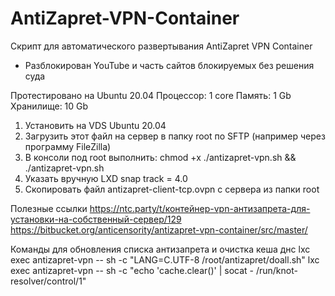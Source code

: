 # AntiZapret-VPN-Container

Скрипт для автоматического развертывания AntiZapret VPN Container
+ Разблокирован YouTube и часть сайтов блокируемых без решения суда

Протестировано на Ubuntu 20.04   Процессор: 1 core   Память: 1 Gb   Хранилище: 10 Gb

1. Установить на VDS Ubuntu 20.04
2. Загрузить этот файл на сервер в папку root по SFTP (например через программу FileZilla)
3. В консоли под root выполнить:
chmod +x ./antizapret-vpn.sh && ./antizapret-vpn.sh
4. Указать вручную LXD snap track = 4.0
5. Скопировать файл antizapret-client-tcp.ovpn с сервера из папки root

Полезные ссылки
https://ntc.party/t/контейнер-vpn-антизапрета-для-установки-на-собственный-сервер/129
https://bitbucket.org/anticensority/antizapret-vpn-container/src/master/

Команды для обновления списка антизапрета и очистка кеша днс
lxc exec antizapret-vpn -- sh -c "LANG=C.UTF-8 /root/antizapret/doall.sh"
lxc exec antizapret-vpn -- sh -c "echo 'cache.clear()' | socat - /run/knot-resolver/control/1"
